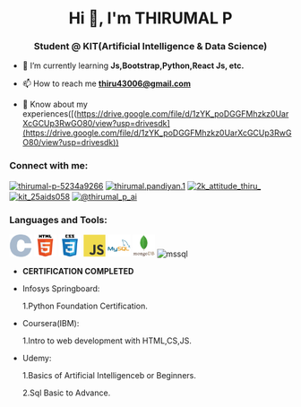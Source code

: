 <h1 align="center">Hi 👋, I'm THIRUMAL P</h1>
<h3 align="center">Student @ KIT(Artificial Intelligence & Data Science)</h3>

- 🌱 I’m currently learning **Js,Bootstrap,Python,React Js, etc.**

- 📫 How to reach me **thiru43006@gmail.com**

- 📄 Know about my experiences([(https://drive.google.com/file/d/1zYK_poDGGFMhzkz0UarXcGCUp3RwGO80/view?usp=drivesdk](https://drive.google.com/file/d/1zYK_poDGGFMhzkz0UarXcGCUp3RwGO80/view?usp=drivesdk))

<h3 align="left">Connect with me:</h3>
<p align="left">
<a href="https://linkedin.com/in/thirumal-p-5234a9266" target="blank"><img align="center" src="https://raw.githubusercontent.com/rahuldkjain/github-profile-readme-generator/master/src/images/icons/Social/linked-in-alt.svg" alt="thirumal-p-5234a9266" height="30" width="40" /></a>
<a href="https://fb.com/thirumal.pandiyan.1" target="blank"><img align="center" src="https://raw.githubusercontent.com/rahuldkjain/github-profile-readme-generator/master/src/images/icons/Social/facebook.svg" alt="thirumal.pandiyan.1" height="30" width="40" /></a>
<a href="https://instagram.com/2k_attitude_thiru_" target="blank"><img align="center" src="https://raw.githubusercontent.com/rahuldkjain/github-profile-readme-generator/master/src/images/icons/Social/instagram.svg" alt="2k_attitude_thiru_" height="30" width="40" /></a>
<a href="https://www.codechef.com/users/kit_25aids058" target="blank"><img align="center" src="https://cdn.jsdelivr.net/npm/simple-icons@3.1.0/icons/codechef.svg" alt="kit_25aids058" height="30" width="40" /></a>
<a href="https://www.hackerrank.com/@thirumal_p_ai" target="blank"><img align="center" src="https://raw.githubusercontent.com/rahuldkjain/github-profile-readme-generator/master/src/images/icons/Social/hackerrank.svg" alt="@thirumal_p_ai" height="30" width="40" /></a>
</p>

<h3 align="left">Languages and Tools:</h3>
<p align="left">  <img src="https://raw.githubusercontent.com/devicons/devicon/master/icons/c/c-original.svg" alt="c" width="40" height="40"/> <img src="https://raw.githubusercontent.com/devicons/devicon/master/icons/html5/html5-original-wordmark.svg" alt="html5" width="40" height="40"/> <img src="https://raw.githubusercontent.com/devicons/devicon/master/icons/css3/css3-original-wordmark.svg" alt="css3" width="40" height="40"/> <img src="https://raw.githubusercontent.com/devicons/devicon/master/icons/javascript/javascript-original.svg" alt="javascript" width="40" height="40"/> <img src="https://raw.githubusercontent.com/devicons/devicon/master/icons/mysql/mysql-original-wordmark.svg" alt="mysql" width="40" height="40"/> <img src="https://raw.githubusercontent.com/devicons/devicon/master/icons/mongodb/mongodb-original-wordmark.svg" alt="mongodb" width="40" height="40"/> <img src="https://www.svgrepo.com/show/303229/microsoft-sql-server-logo.svg" alt="mssql" width="40" height="40"/ <img src="https://raw.githubusercontent.com/devicons/devicon/master/icons/python/python-original.svg" alt="python" width="40" height="40"/></p>


- **CERTIFICATION COMPLETED**
- Infosys Springboard:


  1.Python Foundation Certification.

  
  
- Coursera(IBM):


  1.Intro to web development with HTML,CS,JS.


  
- Udemy:

  
  1.Basics of Artificial Intelligenceb or Beginners.

  2.Sql Basic to Advance.
